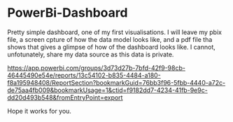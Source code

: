 # PowerBi-Dashboard

Pretty simple dashboard, one of my first visualisations.  I will leave my pbix file, a screen cpture of how the data model looks like, and a pdf file tha shows that gives a glimpse of how of the dashboard looks like. I cannot, unfotunately, share my data source as this data is private.

https://app.powerbi.com/groups/3d73d27b-7bfd-42f9-98cb-46445490e54e/reports/13c54102-b835-4484-a180-f8a195948408/ReportSection?bookmarkGuid=76bb3f96-5fbb-4440-a72c-de75aa4fb009&bookmarkUsage=1&ctid=f9182dd7-4234-41fb-9e9c-dd20d493b548&fromEntryPoint=export

Hope it works for you.
